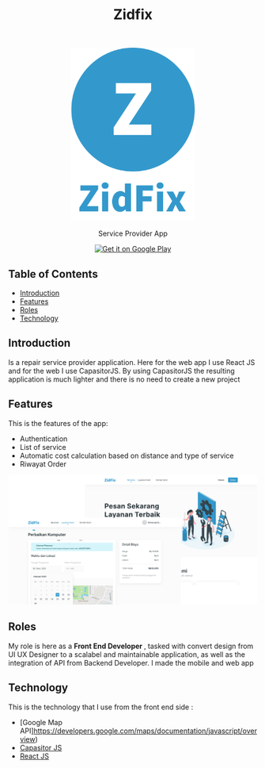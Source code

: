 <h1 align="center"> Zidfix </h1> <br>
<p align="center">
  <a>
    <img alt="GitPoint" title="GitPoint" src="https://github.com/DafaZakhulhaq27/portofolio_desc/blob/master/assets/zidfix_logo.png?raw=true" width="250">
  </a>
</p>

<p align="center">
  Service Provider App
</p>

<p align="center">

  <a href="https://play.google.com/store/apps/details?id=zidfix.id">
    <img alt="Get it on Google Play" title="Google Play" src="http://i.imgur.com/mtGRPuM.png" width="140">
  </a>
</p>

<!-- START doctoc generated TOC please keep comment here to allow auto update -->
<!-- DON'T EDIT THIS SECTION, INSTEAD RE-RUN doctoc TO UPDATE -->
## Table of Contents

- [Introduction](#introduction)
- [Features](#features)
- [Roles](#roles)
- [Technology](#technology)

<!-- END doctoc generated TOC please keep comment here to allow auto update -->

## Introduction

Is a repair service provider application. Here for the web app I use React JS and for the web I use CapasitorJS. By using CapasitorJS the resulting application is much lighter and there is no need to create a new project

## Features

This is the features of the app:

* Authentication
* List of service
* Automatic cost calculation based on distance and type of service
* Riwayat Order

<p align="center">
  <img src = "https://github.com/DafaZakhulhaq27/portofolio_desc/blob/master/assets/zidfix_ss.png?raw=true" width=700>
</p>

## Roles

My role is here as a <strong>Front End Developer </strong>, tasked with convert design from UI UX Designer to a scalabel and maintainable application, as well as the integration of API from Backend Developer. I made the mobile and web app

## Technology
This is the technology that I use from the front end side :
- [Google Map API]https://developers.google.com/maps/documentation/javascript/overview)
- [Capasitor JS](https://capacitorjs.com/)
- [React JS](https://reactjs.org/)
